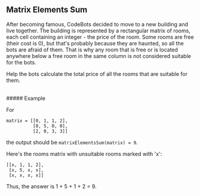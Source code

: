 Matrix Elements Sum
-----

After becoming famous, CodeBots decided to move to a new building and live together. The building is represented by a rectangular matrix of rooms, each cell containing an integer - the price of the room. Some rooms are free (their cost is 0), but that's probably because they are haunted, so all the bots are afraid of them. That is why any room that is free or is located anywhere below a free room in the same column is not considered suitable for the bots.

Help the bots calculate the total price of all the rooms that are suitable for them.

<br> ##### Example

For

    matrix = [[0, 1, 1, 2],
              [0, 5, 0, 0],
              [2, 0, 3, 3]]
          
the output should be `matrixElementsSum(matrix) = 9`.

Here's the rooms matrix with unsuitable rooms marked with 'x':

    [[x, 1, 1, 2],
     [x, 5, x, x],
     [x, x, x, x]]
 
Thus, the answer is 1 + 5 + 1 + 2 = 9.
